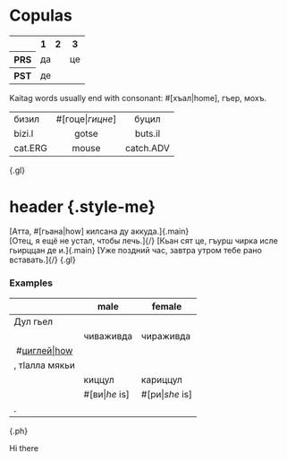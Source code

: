# Copulas

<table class="c-t">
    <tr>
        <th></th>
        <th>1</th>
        <th>2</th>
        <th>3</th>
    </tr>
    <tr>
        <th>PRS</th>
        <td colspan="2">да</td>
        <td>це</td>
    </tr>
        <tr>
        <th>PST</th>
        <td colspan="3">де</td>
    </tr>
</table>

Kaitag words usually end with consonant: #[хъал|home], гъер, мохъ.

|         |                  |           |
| ------- | :--------------: | :-------: |
| бизил   | #[гоце\|*гицне*] |   буцил   |
| bizi.l  |      gotse       |  buts.il  |
| cat.ERG |      mouse       | catch.ADV |

{.gl}

# header {.style-me}

[Атта, #[гьана|how] килсана ду аккуда.]{.main}  
[Отец, я ещё не устал, чтобы лечь.]{/}
[Кьан сят це, гъурш чирка исле гьирццан де и.]{.main}
[Уже поздний час, завтра утром тебе рано вставать.]{/}
{.gl}

### Examples

|                                      | male           | female          |
| ------------------------------------ | -------------- | --------------- |
| Дул гьел                             |
|                                      | чиваживда      | чираживда       |
| &nbsp;#[циглей\|how](/audio/cig.m4a) |
| , тӏалла мякьи                       |
|                                      | киццул         | кариццул        |
|                                      | #[ви\|*he* is] | #[ри\|*she* is] |
| .                                    |

{.ph}

Hi there
